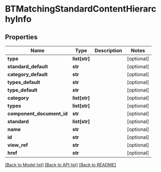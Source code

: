 # BTMatchingStandardContentHierarchyInfo

## Properties
Name | Type | Description | Notes
------------ | ------------- | ------------- | -------------
**type** | **list[str]** |  | [optional] 
**standard_default** | **str** |  | [optional] 
**category_default** | **str** |  | [optional] 
**types_default** | **str** |  | [optional] 
**type_default** | **str** |  | [optional] 
**category** | **list[str]** |  | [optional] 
**types** | **list[str]** |  | [optional] 
**component_document_id** | **str** |  | [optional] 
**standard** | **list[str]** |  | [optional] 
**name** | **str** |  | [optional] 
**id** | **str** |  | [optional] 
**view_ref** | **str** |  | [optional] 
**href** | **str** |  | [optional] 

[[Back to Model list]](../README.md#documentation-for-models) [[Back to API list]](../README.md#documentation-for-api-endpoints) [[Back to README]](../README.md)


